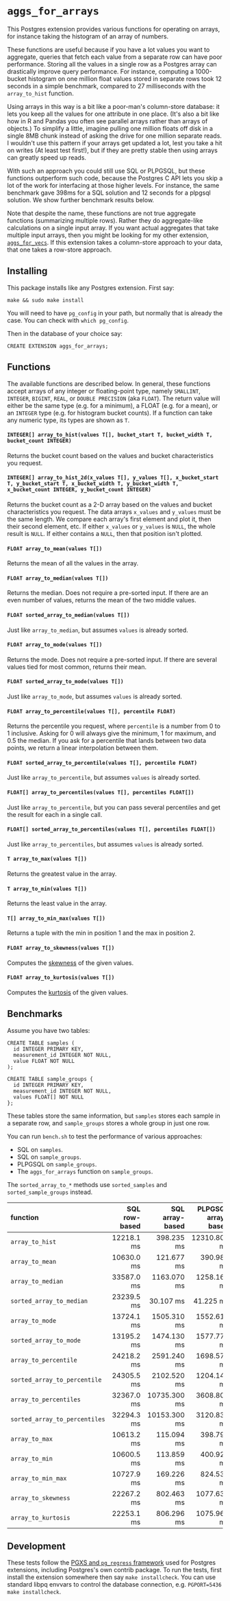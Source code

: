 `aggs_for_arrays`
=================

This Postgres extension provides various functions for operating on arrays,
for instance taking the histogram of an array of numbers.

These functions are useful because if you have a lot values you want to aggregate,
queries that fetch each value from a separate row can have poor performance.
Storing all the values in a single row as a Postgres array
can drastically improve query performance.
For instance, computing a 1000-bucket histogram on one million float values
stored in separate rows took 12 seconds in a simple benchmark,
compared to 27 milliseconds with the `array_to_hist` function.

Using arrays in this way is a bit like a poor-man's column-store database:
it lets you keep all the values for one attribute in one place.
(It's also a bit like how in R and Pandas you often see parallel arrays rather than arrays of objects.)
To simplify a little, imagine pulling one million floats off disk in a single 8MB chunk
instead of asking the drive for one million separate reads.
I wouldn't use this pattern if your arrays get updated a lot,
lest you take a hit on writes (At least test first!),
but if they are pretty stable then using arrays can greatly speed up reads.

With such an approach you could still use SQL or PLPGSQL,
but these functions outperform such code,
because the Postgres C API lets you skip a lot of the work
for interfacing at those higher levels.
For instance, the same benchmark gave 398ms for a SQL solution
and 12 seconds for a plpgsql solution.
We show further benchmark results below.

Note that despite the name, these functions are not true aggregate functions
(summarizing multiple rows).
Rather they do aggregate-like calculations on a single input array.
If you want actual aggregates that take multiple input arrays,
then you might be looking for my other extension, [`aggs_for_vecs`](https://github.com/pjungwir/aggs_for_vecs).
If this extension takes a column-store approach to your data, that one takes a row-store approach.

Installing
----------

This package installs like any Postgres extension. First say:

    make && sudo make install

You will need to have `pg_config` in your path,
but normally that is already the case.
You can check with `which pg_config`.

Then in the database of your choice say:

    CREATE EXTENSION aggs_for_arrays;


Functions
---------

The available functions are described below.
In general, these functions accept arrays of any integer or floating-point type,
namely `SMALLINT`, `INTEGER`, `BIGINT`, `REAL`, or `DOUBLE PRECISION` (aka `FLOAT`).
The return value will either be the same type (e.g. for a minimum),
a FLOAT (e.g. for a mean),
or an `INTEGER` type (e.g. for histogram bucket counts).
If a function can take any numeric type,
its types are shown as `T`.

#### `INTEGER[] array_to_hist(values T[], bucket_start T, bucket_width T, bucket_count INTEGER)`

Returns the bucket count based on the values and bucket characteristics you request.

#### `INTEGER[] array_to_hist_2d(x_values T[], y_values T[], x_bucket_start T, y_bucket_start T, x_bucket_width T, y_bucket_width T, x_bucket_count INTEGER, y_bucket_count INTEGER)`

Returns the bucket count as a 2-D array based on the values and bucket characteristics you request.
The data arrays `x_values` and `y_values` must be the same length.
We compare each array's first element and plot it, then their second element, etc.
If either `x_values` or `y_values` is `NULL`, the whole result is `NULL`. If either contains a `NULL`, then that position isn't plotted.

#### `FLOAT array_to_mean(values T[])`

Returns the mean of all the values in the array.

#### `FLOAT array_to_median(values T[])`

Returns the median.
Does not require a pre-sorted input.
If there are an even number of values,
returns the mean of the two middle values.

#### `FLOAT sorted_array_to_median(values T[])`

Just like `array_to_median`, but assumes `values` is already sorted.

#### `FLOAT array_to_mode(values T[])`

Returns the mode.
Does not require a pre-sorted input.
If there are several values tied for most common,
returns their mean.

#### `FLOAT sorted_array_to_mode(values T[])`

Just like `array_to_mode`, but assumes `values` is already sorted.

#### `FLOAT array_to_percentile(values T[], percentile FLOAT)`

Returns the percentile you request,
where `percentile` is a number from 0 to 1 inclusive.
Asking for 0 will always give the minimum,
1 for maximum, and 0.5 the median.
If you ask for a percentile that lands between two data points,
we return a linear interpolation between them.

#### `FLOAT sorted_array_to_percentile(values T[], percentile FLOAT)`

Just like `array_to_percentile`, but assumes `values` is already sorted.

#### `FLOAT[] array_to_percentiles(values T[], percentiles FLOAT[])`

Just like `array_to_percentile`,
but you can pass several percentiles
and get the result for each in a single call.

#### `FLOAT[] sorted_array_to_percentiles(values T[], percentiles FLOAT[])`

Just like `array_to_percentiles`, but assumes `values` is already sorted.

#### `T array_to_max(values T[])`

Returns the greatest value in the array.

#### `T array_to_min(values T[])`

Returns the least value in the array.

#### `T[] array_to_min_max(values T[])`

Returns a tuple with the min in position 1 and the max in position 2.

#### `FLOAT array_to_skewness(values T[])`

Computes the [skewness](http://www.itl.nist.gov/div898/handbook/eda/section3/eda35b.htm)
of the given values.

#### `FLOAT array_to_kurtosis(values T[])`

Computes the [kurtosis](http://www.itl.nist.gov/div898/handbook/eda/section3/eda35b.htm)
of the given values.


Benchmarks
----------

Assume you have two tables:

    CREATE TABLE samples (
      id INTEGER PRIMARY KEY,
      measurement_id INTEGER NOT NULL,
      value FLOAT NOT NULL
    );

    CREATE TABLE sample_groups {
      id INTEGER PRIMARY KEY,
      measurement_id INTEGER NOT NULL,
      values FLOAT[] NOT NULL
    };

These tables store the same information,
but `samples` stores each sample in a separate row,
and `sample_groups` stores a whole group in just one row.

You can run `bench.sh` to test the performance of various approaches:

- SQL on `samples`.
- SQL on `sample_groups`.
- PLPGSQL on `sample_groups`.
- The `aggs_for_arrays` function on `sample_groups`.

The `sorted_array_to_*` methods use `sorted_samples` and `sorted_sample_groups` instead.

| function                      | SQL row-based | SQL array-based | PLPGSQL array-based | `aggs_for_arrays` |
|:------------------------------|--------------:|----------------:|--------------------:|------------------:|
| `array_to_hist`               |    12218.1 ms |      398.235 ms |        12310.800 ms |         26.936 ms |
| `array_to_mean`               |    10630.0 ms |      121.677 ms |          390.983 ms |         25.226 ms |
| `array_to_median`             |    33587.0 ms |     1163.070 ms |         1258.160 ms |         47.996 ms |
| `sorted_array_to_median`      |    23239.5 ms |       30.107 ms |           41.225 ms |         14.835 ms |
| `array_to_mode`               |    13724.1 ms |     1505.310 ms |         1552.610 ms |        201.943 ms |
| `sorted_array_to_mode`        |    13195.2 ms |     1474.130 ms |         1577.770 ms |         45.171 ms |
| `array_to_percentile`         |    24218.2 ms |     2591.240 ms |         1698.570 ms |        179.916 ms |
| `sorted_array_to_percentile`  |    24305.5 ms |     2102.520 ms |         1204.140 ms |         21.947 ms |
| `array_to_percentiles`        |    32367.0 ms |    10735.300 ms |         3608.800 ms |        188.752 ms |
| `sorted_array_to_percentiles` |    32294.3 ms |    10153.300 ms |         3120.830 ms |         22.227 ms |
| `array_to_max`                |    10613.2 ms |      115.094 ms |          398.791 ms |         17.321 ms |
| `array_to_min`                |    10600.5 ms |      113.859 ms |          400.926 ms |         17.204 ms |
| `array_to_min_max`            |    10727.9 ms |      169.226 ms |          824.539 ms |         23.922 ms |
| `array_to_skewness`           |    22267.2 ms |      802.463 ms |         1077.630 ms |        120.925 ms |
| `array_to_kurtosis`           |    22253.1 ms |      806.296 ms |         1075.960 ms |        112.210 ms |



Development
-----------

These tests follow the [PGXS and `pg_regress` framework](https://www.postgresql.org/docs/current/extend-pgxs.html) used for Postgres extensions, including Postgres's own contrib package. To run the tests, first install the extension somewhere then say `make installcheck`. You can use standard libpq envvars to control the database connection, e.g. `PGPORT=5436 make installcheck`.
